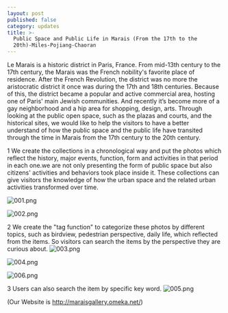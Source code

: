 ```yaml
---
layout: post
published: false
category: updates
title: >-
  Public Space and Public Life in Marais (From the 17th to the
  20th)-Miles-Pojiang-Chaoran
---
```

Le Marais is a historic district in Paris, France. From mid-13th century to the 17th century, the Marais was the French nobility's favorite place of residence. After the French Revolution, the district was no more the aristocratic district it once was during the 17th and 18th centuries. Because of this, the district became a popular and active commercial area, hosting one of Paris' main Jewish communities. And recently it’s become more of a gay neighborhood and a hip area for shopping, design, arts. Through looking at the public open space, such as the plazas and courts, and the historical sites, we would like to help the visitors to have a better understand of how the public space and the public life have transited through the time in Marais from the 17th century to the 20th century.

1 We create the collections in a chronological way and put the photos which reflect the history, major events, function, form and activities in that period in each one.we are not only presenting the form of public space but also citizens' activities and behaviors took place inside it. These collections can give visitors the knowledge of how the urban space and the related urban activities transformed over time. 

![001.png]({{site.baseurl}}/assets/001.png)


![002.png]({{site.baseurl}}/assets/002.png)

2 We create the "tag function" to categorize these photos by different topics, such as birdview, pedestrian perspective, daily life, which reflected from the items. So visitors can search the items by the perspective they are curious about. 
![003.png]({{site.baseurl}}/assets/003.png)


![004.png]({{site.baseurl}}/assets/004.png)


![006.png]({{site.baseurl}}/assets/006.png)


3 Users can also search the item by specific key word.
![005.png]({{site.baseurl}}/assets/005.png)


(Our Website is http://maraisgallery.omeka.net/)
